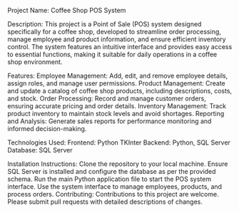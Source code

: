 Project Name: Coffee Shop POS System

Description: This project is a Point of Sale (POS) system designed specifically for a coffee shop, developed to streamline order processing, manage employee and product information, and ensure efficient inventory control. The system features an intuitive interface and provides easy access to essential functions, making it suitable for daily operations in a coffee shop environment.

Features:
Employee Management: Add, edit, and remove employee details, assign roles, and manage user permissions.
Product Management: Create and update a catalog of coffee shop products, including descriptions, costs, and stock.
Order Processing: Record and manage customer orders, ensuring accurate pricing and order details.
Inventory Management: Track product inventory to maintain stock levels and avoid shortages.
Reporting and Analysis: Generate sales reports for performance monitoring and informed decision-making.

Technologies Used:
Frontend: Python TKInter
Backend: Python, SQL Server
Database: SQL Server

Installation Instructions:
Clone the repository to your local machine.
Ensure SQL Server is installed and configure the database as per the provided schema.
Run the main Python application file to start the POS system interface.
Use the system interface to manage employees, products, and process orders.
Contributing: Contributions to this project are welcome. Please submit pull requests with detailed descriptions of changes.
